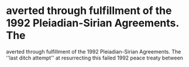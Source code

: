# averted through fulfillment of the 1992 Pleiadian-Sirian Agreements. The

averted through fulfillment of the 1992 Pleiadian-Sirian Agreements. The
''last ditch attempt'' at resurrecting this failed 1992 peace treaty between